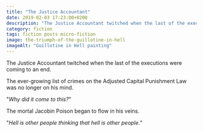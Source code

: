 ```yaml
---
title: "The Justice Accountant"
date: 2019-02-03 17:23:00+0200
description: "The Justice Accountant twitched when the last of the executions were coming to an end."
category: fiction
tags: fiction posts micro-fiction
image: the-triumph-of-the-guillotine-in-hell
imageAlt: "Guillotine in Hell painting"
---
```


The Justice Accountant twitched when the last of the executions were coming to an end.

The ever-growing list of crimes on the Adjusted Capital Punishment Law was no longer on his mind.

"_Why did it come to this?_"

The mortal Jacobin Poison began to flow in his veins.

"_Hell is other people thinking that hell is other people._"

